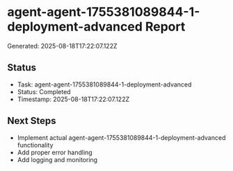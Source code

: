 # agent-agent-1755381089844-1-deployment-advanced Report

Generated: 2025-08-18T17:22:07.122Z

## Status
- Task: agent-agent-1755381089844-1-deployment-advanced
- Status: Completed
- Timestamp: 2025-08-18T17:22:07.122Z

## Next Steps
- Implement actual agent-agent-1755381089844-1-deployment-advanced functionality
- Add proper error handling
- Add logging and monitoring
